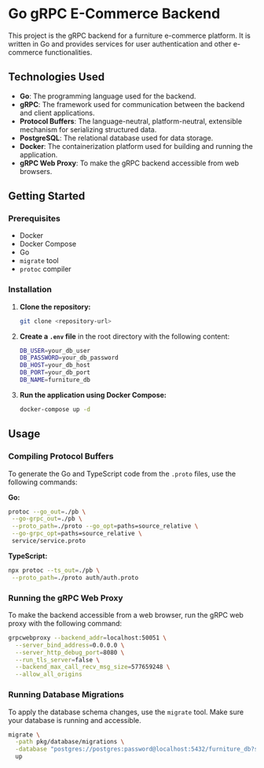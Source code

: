 # Go gRPC E-Commerce Backend

This project is the gRPC backend for a furniture e-commerce platform. It is written in Go and provides services for user authentication and other e-commerce functionalities.

## Technologies Used

- **Go**: The programming language used for the backend.
- **gRPC**: The framework used for communication between the backend and client applications.
- **Protocol Buffers**: The language-neutral, platform-neutral, extensible mechanism for serializing structured data.
- **PostgreSQL**: The relational database used for data storage.
- **Docker**: The containerization platform used for building and running the application.
- **gRPC Web Proxy**: To make the gRPC backend accessible from web browsers.

## Getting Started

### Prerequisites

- Docker
- Docker Compose
- Go
- `migrate` tool
- `protoc` compiler

### Installation

1. **Clone the repository:**

   ```bash
   git clone <repository-url>
   ```

2. **Create a `.env` file** in the root directory with the following content:

   ```bash
   DB_USER=your_db_user
   DB_PASSWORD=your_db_password
   DB_HOST=your_db_host
   DB_PORT=your_db_port
   DB_NAME=furniture_db
   ```

3. **Run the application using Docker Compose:**

   ```bash
   docker-compose up -d
   ```

## Usage

### Compiling Protocol Buffers

To generate the Go and TypeScript code from the `.proto` files, use the following commands:

**Go:**

```bash
protoc --go_out=./pb \
 --go-grpc_out=./pb \
 --proto_path=./proto --go_opt=paths=source_relative \
 --go-grpc_opt=paths=source_relative \
 service/service.proto
```

**TypeScript:**

```bash
npx protoc --ts_out=./pb \
 --proto_path=./proto auth/auth.proto
```

### Running the gRPC Web Proxy

To make the backend accessible from a web browser, run the gRPC web proxy with the following command:

```bash
grpcwebproxy --backend_addr=localhost:50051 \
  --server_bind_address=0.0.0.0 \
  --server_http_debug_port=8080 \
  --run_tls_server=false \
  --backend_max_call_recv_msg_size=577659248 \
  --allow_all_origins
```

### Running Database Migrations

To apply the database schema changes, use the `migrate` tool. Make sure your database is running and accessible.

```bash
migrate \
  -path pkg/database/migrations \
  -database "postgres://postgres:password@localhost:5432/furniture_db?sslmode=disable" \
  up
```
